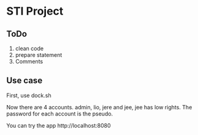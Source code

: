 # STI Project

## ToDo

1. clean code
2. prepare statement 
3. Comments

## Use case

First, use dock.sh 

Now there are 4 accounts. admin, lio, jere and jee, jee has low rights. The password for each account is the pseudo.

You can try the app    http://localhost:8080